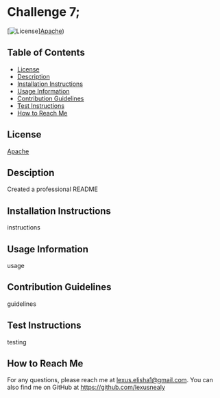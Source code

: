 # Challenge 7;


[![License](https://img.shields.io/badge/License-Apache_2.0-blue.svg)][Apache](https://opensource.org/licenses/Apache-2.0))

## Table of Contents
- [License](#license)
- [Description](#description)
- [Installation Instructions](#installation-instructions)
- [Usage Information](#usage-information)
- [Contribution Guidelines](#contribution-guidelines)
- [Test Instructions](#test-instructions)
- [How to Reach Me](#how-to-reach-me)

## License
[Apache](https://opensource.org/licenses/Apache-2.0)

## Desciption
Created a professional README

## Installation Instructions
instructions

## Usage Information
usage

## Contribution Guidelines
guidelines

## Test Instructions
testing

## How to Reach Me
For any questions, please reach me at lexus.elisha1@gmail.com. You can also find me on GitHub at https://github.com/lexusnealy 

  